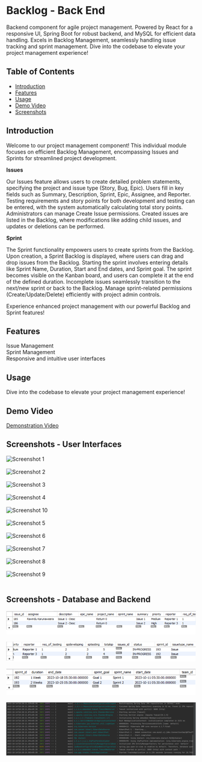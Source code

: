# Backlog - Back End

Backend component for agile project management. Powered by React for a responsive UI, Spring Boot for robust backend, and MySQL for efficient data handling. Excels in Backlog Management, seamlessly handling issue tracking and sprint management. Dive into the codebase to elevate your project management experience!

## Table of Contents

- [Introduction](#introduction)
- [Features](#features)
- [Usage](#usage)
- [Demo Video](#demo-video)
- [Screenshots](#screenshots)

## Introduction

Welcome to our project management component! This individual module focuses on efficient Backlog Management, encompassing Issues and Sprints for streamlined project development. 

**Issues**

Our Issues feature allows users to create detailed problem statements, specifying the project and issue type (Story, Bug, Epic). Users fill in key fields such as Summary, Description, Sprint, Epic, Assignee, and Reporter. Testing requirements and story points for both development and testing can be entered, with the system automatically calculating total story points. Administrators can manage Create Issue permissions. Created issues are listed in the Backlog, where modifications like adding child issues, and updates or deletions can be performed.

**Sprint**

The Sprint functionality empowers users to create sprints from the Backlog. Upon creation, a Sprint Backlog is displayed, where users can drag and drop issues from the Backlog. Starting the sprint involves entering details like Sprint Name, Duration, Start and End dates, and Sprint goal. The sprint becomes visible on the Kanban board, and users can complete it at the end of the defined duration. Incomplete issues seamlessly transition to the next/new sprint or back to the Backlog. Manage sprint-related permissions (Create/Update/Delete) efficiently with project admin controls.

Experience enhanced project management with our powerful Backlog and Sprint features!


## Features

Issue Management<br>
Sprint Management<br>
Responsive and intuitive user interfaces

## Usage

Dive into the codebase to elevate your project management experience!

## Demo Video

[Demonstration Video](https://dms.uom.lk/s/cnLbHp5tC5ER4ZL)

## Screenshots - User Interfaces

![Screenshot 1](https://github.com/RavinduLK/Backlog-FrontEnd/blob/91d33ab28009f3fcd10406ea34b945fa1c97b71b/Backlog%20UIs'/Screenshot%202023-10-11%20133518.png)<br><br>
![Screenshot 2](https://github.com/RavinduLK/Backlog-FrontEnd/blob/6887cc1237bc5b7bc0299be274b72efea9a8e124/Backlog%20UIs'/Screenshot%202023-10-11%20133533.png)<br><br>
![Screenshot 3](https://github.com/RavinduLK/Backlog-FrontEnd/blob/37fc67f9c7bbe84a0cc760ec757db1747293aeea/Backlog%20UIs'/Screenshot%202023-10-11%20132334.png)<br><br>
![Screenshot 4](https://github.com/RavinduLK/Backlog-FrontEnd/blob/37fc67f9c7bbe84a0cc760ec757db1747293aeea/Backlog%20UIs'/Screenshot%202023-10-11%20132351.png)<br><br>
![Screenshot 10](https://github.com/RavinduLK/Backlog-FrontEnd/blob/37fc67f9c7bbe84a0cc760ec757db1747293aeea/Backlog%20UIs'/Screenshot%202023-10-11%20132406.png)<br><br>
![Screenshot 5](https://github.com/RavinduLK/Backlog-FrontEnd/blob/37fc67f9c7bbe84a0cc760ec757db1747293aeea/Backlog%20UIs'/Screenshot%202023-10-11%20133451.png)<br><br>
![Screenshot 6](https://github.com/RavinduLK/Backlog-FrontEnd/blob/37fc67f9c7bbe84a0cc760ec757db1747293aeea/Backlog%20UIs'/Screenshot%202023-10-11%20132249.png)<br><br>
![Screenshot 7](https://github.com/RavinduLK/Backlog-FrontEnd/blob/37fc67f9c7bbe84a0cc760ec757db1747293aeea/Backlog%20UIs'/Screenshot%202023-10-11%20133357.png)<br><br>
![Screenshot 8](https://github.com/RavinduLK/Backlog-FrontEnd/blob/37fc67f9c7bbe84a0cc760ec757db1747293aeea/Backlog%20UIs'/Screenshot%202023-10-11%20133313.png)<br><br>
![Screenshot 9](https://github.com/RavinduLK/Backlog-FrontEnd/blob/37fc67f9c7bbe84a0cc760ec757db1747293aeea/Backlog%20UIs'/Screenshot%202023-10-11%20133417.png)<br><br>

## Screenshots - Database and Backend

![Screenshot 11](https://github.com/RavinduLK/Backlog-BackEnd/blob/68130354e3d944df340df7443890f47301b51117/Backlog(BE)-Images/Screenshot%202023-10-14%20102615.png)<br><br>
![Screenshot 12](https://github.com/RavinduLK/Backlog-BackEnd/blob/68130354e3d944df340df7443890f47301b51117/Backlog(BE)-Images/Screenshot%202023-10-14%20102641.png)<br><br>
![Screenshot 13](https://github.com/RavinduLK/Backlog-BackEnd/blob/68130354e3d944df340df7443890f47301b51117/Backlog(BE)-Images/Screenshot%202023-10-14%20102554.png)<br><br>
![Screenshot 14](https://github.com/RavinduLK/Backlog-BackEnd/blob/68130354e3d944df340df7443890f47301b51117/Backlog(BE)-Images/Screenshot%202023-10-14%20102832.png)
